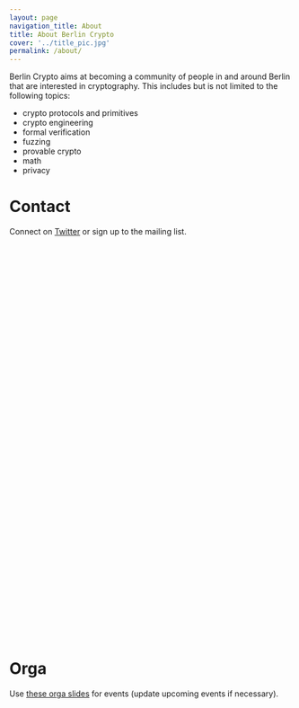 ```yaml
---
layout: page
navigation_title: About
title: About Berlin Crypto
cover: '../title_pic.jpg'
permalink: /about/
---
```


Berlin Crypto aims at becoming a community of people in and around Berlin that are interested in cryptography.
This includes but is not limited to the following topics:
* crypto protocols and primitives
* crypto engineering
* formal verification
* fuzzing
* provable crypto
* math
* privacy

# Contact

Connect on [Twitter](https://twitter.com/_berlin_crypto_) or sign up to the mailing list.

<iframe id="forum_embed"
  src="javascript:void(0)"
  scrolling="no"
  frameborder="0"
  width="900"
  height="700">
</iframe>
<script type="text/javascript">
  document.getElementById('forum_embed').src =
     'https://groups.google.com/forum/embed/?place=forum/berlin-crypto'
     + '&showsearch=true&showpopout=true&showtabs=false'
     + '&parenturl=' + encodeURIComponent(window.location.href);
</script>

# Orga
Use [these orga slides](https://docs.google.com/presentation/d/1a7UX1lszK1ZzUb4UkyI0tyN-bDXBT9zX_adAYLW7Udw/edit?usp=sharing) for events (update upcoming events if necessary).
